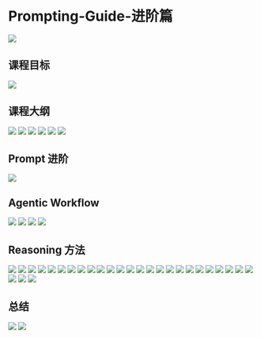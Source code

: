 # Prompting-Guide-进阶篇

![](./img/01.PNG)

## 课程目标

![](./img/02.PNG)

## 课程大纲

![](./img/03.PNG)
![](./img/04.PNG)
![](./img/05.PNG)
![](./img/06.PNG)
![](./img/07.PNG)
![](./img/08.PNG)

## Prompt 进阶

![](./img/09.PNG)

## Agentic Workflow

![](./img/10.PNG)
![](./img/11.PNG)
![](./img/12.PNG)
![](./img/13.PNG)

## Reasoning 方法

![](./img/14.PNG)
![](./img/15.PNG)
![](./img/16.PNG)
![](./img/17.PNG)
![](./img/18.PNG)
![](./img/19.PNG)
![](./img/20.PNG)
![](./img/21.PNG)
![](./img/22.PNG)
![](./img/23.PNG)
![](./img/24.PNG)
![](./img/25.PNG)
![](./img/26.PNG)
![](./img/27.PNG)
![](./img/28.PNG)
![](./img/29.PNG)
![](./img/30.PNG)
![](./img/31.PNG)
![](./img/32.PNG)
![](./img/33.PNG)
![](./img/34.PNG)
![](./img/35.PNG)
![](./img/36.PNG)
![](./img/37.PNG)
![](./img/38.PNG)
![](./img/39.PNG)
![](./img/40.PNG)
![](./img/41.PNG)

## 总结

![](./img/42.PNG)
![](./img/43.PNG)


